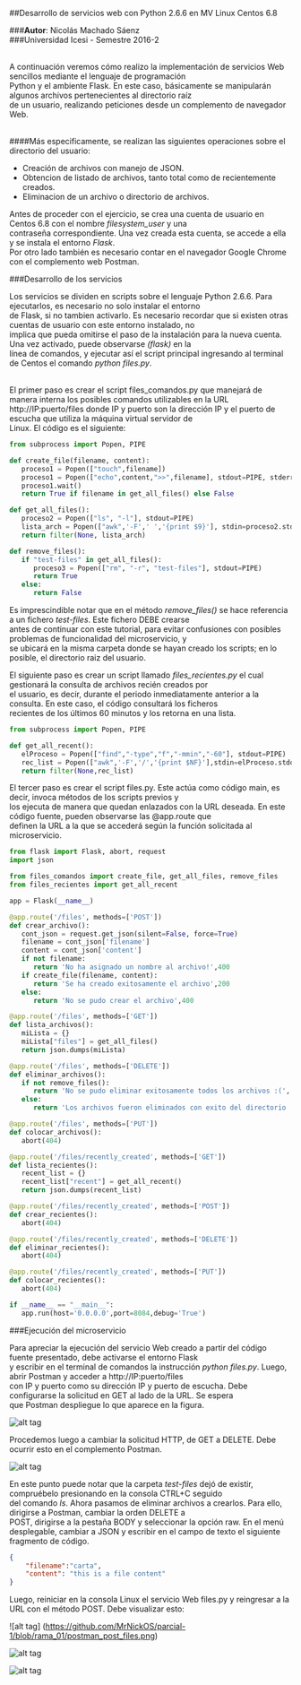 ##Desarrollo de servicios web con Python 2.6.6 en MV Linux Centos 6.8<br>

###<b>Autor</b>: Nicolás Machado Sáenz<br>
###Universidad Icesi - Semestre 2016-2<br><br>

A continuación veremos cómo realizo la implementación de servicios Web sencillos mediante el lenguaje de programación<br>
Python y el ambiente Flask. En este caso, básicamente se manipularán algunos archivos pertenecientes al directorio raíz<br>
de un usuario, realizando peticiones desde un complemento de navegador Web.<br><br>

####Más especificamente, se realizan las siguientes operaciones sobre el directorio del usuario:<br>
* Creación de archivos con manejo de JSON.
* Obtencion de listado de archivos, tanto total como de recientemente creados.
* Eliminacion de un archivo o directorio de archivos.
      
Antes de proceder con el ejercicio, se crea una cuenta de usuario en Centos 6.8 con el nombre <i>filesystem_user</i> y una<br>
contraseña correspondiente. Una vez creada esta cuenta, se accede a ella y se instala el entorno <i>Flask</i>.<br>
Por otro lado también es necesario contar en el navegador Google Chrome con el complemento web Postman.<br>

###Desarrollo de los servicios<br>

Los servicios se dividen en scripts sobre el lenguaje Python 2.6.6. Para ejecutarlos, es necesario no solo instalar el entorno<br>
de Flask, si no tambien activarlo. Es necesario recordar que si existen otras cuentas de usuario con este entorno instalado, no<br>
implica que pueda omitirse el paso de la instalación para la nueva cuenta. Una vez activado, puede observarse <i>(flask)</i> en la<br>
línea de comandos, y ejecutar así el script principal ingresando al terminal de Centos el comando <i>python files.py</i>.<br><br>

El primer paso es crear el script files_comandos.py que manejará de manera interna los posibles comandos utilizables en la URL<br>
http://IP:puerto/files donde IP y puerto son la dirección IP y el puerto de escucha que utiliza la máquina virtual servidor de<br>
Linux. El código es el siguiente:

```python
from subprocess import Popen, PIPE

def create_file(filename, content):
   proceso1 = Popen(["touch",filename])
   proceso1 = Popen(["echo",content,">>",filename], stdout=PIPE, stderr=PIPE)
   proceso1.wait()
   return True if filename in get_all_files() else False

def get_all_files():
   proceso2 = Popen(["ls", "-l"], stdout=PIPE)
   lista_arch = Popen(["awk",'-F',' ','{print $9}'], stdin=proceso2.stdout, stdout=PIPE).communicate()[0].split('\n')
   return filter(None, lista_arch)

def remove_files():
   if "test-files" in get_all_files():
      proceso3 = Popen(["rm", "-r", "test-files"], stdout=PIPE)
      return True
   else:
      return False
```
Es imprescindible notar que en el método <i>remove_files()</i> se hace referencia a un fichero <i>test-files</i>. Este fichero DEBE crearse<br>
antes de continuar con este tutorial, para evitar confusiones con posibles problemas de funcionalidad del microservicio, y<br>
se ubicará en la misma carpeta donde se hayan creado los scripts; en lo posible, el directorio raiz del usuario.<br>

El siguiente paso es crear un script llamado <i>files_recientes.py</i> el cual gestionará la consulta de archivos recién creados por<br>
el usuario, es decir, durante el periodo inmediatamente anterior a la consulta. En este caso, el código consultará los ficheros<br>
recientes de los últimos 60 minutos y los retorna en una lista.

```python
from subprocess import Popen, PIPE

def get_all_recent():
   elProceso = Popen(["find","-type","f","-mmin","-60"], stdout=PIPE)
   rec_list = Popen(["awk",'-F','/','{print $NF}'],stdin=elProceso.stdout, stdout=PIPE).communicate()[0].split('\n')
   return filter(None,rec_list)
```

El tercer paso es crear el script files.py. Este actúa como código main, es decir, invoca métodos de los scripts previos y<br>
los ejecuta de manera que quedan enlazados con la URL deseada. En este código fuente, pueden observarse las @app.route que<br>
definen la URL a la que se accederá según la función solicitada al microservicio.<br>
```python
from flask import Flask, abort, request
import json

from files_comandos import create_file, get_all_files, remove_files
from files_recientes import get_all_recent

app = Flask(__name__)

@app.route('/files', methods=['POST'])
def crear_archivo():
   cont_json = request.get_json(silent=False, force=True)
   filename = cont_json['filename']
   content = cont_json['content']
   if not filename:
      return 'No ha asignado un nombre al archivo!',400
   if create_file(filename, content):
      return 'Se ha creado exitosamente el archivo',200
   else:
      return 'No se pudo crear el archivo',400

@app.route('/files', methods=['GET'])
def lista_archivos():
   miLista = {}
   miLista["files"] = get_all_files()
   return json.dumps(miLista)

@app.route('/files', methods=['DELETE'])
def eliminar_archivos():
   if not remove_files():
      return 'No se pudo eliminar exitosamente todos los archivos :(', 400
   else:
      return 'Los archivos fueron eliminados con exito del directorio :)', 200

@app.route('/files', methods=['PUT'])
def colocar_archivos():
   abort(404)

@app.route('/files/recently_created', methods=['GET'])
def lista_recientes():
   recent_list = {}
   recent_list["recent"] = get_all_recent()
   return json.dumps(recent_list)

@app.route('/files/recently_created', methods=['POST'])
def crear_recientes():
   abort(404)

@app.route('/files/recently_created', methods=['DELETE'])
def eliminar_recientes():
   abort(404)

@app.route('/files/recently_created', methods=['PUT'])
def colocar_recientes():
   abort(404)

if __name__ == "__main__":
   app.run(host='0.0.0.0',port=8084,debug='True')
```

###Ejecución del microservicio<br>

Para apreciar la ejecución del servicio Web creado a partir del código fuente presentado, debe activarse el entorno Flask<br>
y escribir en el terminal de comandos la instrucción <i>python files.py</i>. Luego, abrir Postman y acceder a http://IP:puerto/files<br> con IP y puerto como su dirección IP y puerto de escucha. Debe configurarse la solicitud en GET al lado de la URL. Se espera<br>
que Postman despliegue lo que aparece en la figura.<br>

![alt tag](https://github.com/MrNickOS/parcial-1/blob/rama_01/postman_get_files.png)

Procedemos luego a cambiar la solicitud HTTP, de GET a DELETE. Debe ocurrir esto en el complemento Postman.<br>

![alt tag](https://github.com/MrNickOS/parcial-1/blob/rama_01/postman_delete.png)

En este punto puede notar que la carpeta <i>test-files</i> dejó de existir, compruébelo presionando en la consola CTRL+C seguido<br>
del comando <i>ls</i>. Ahora pasamos de eliminar archivos a crearlos. Para ello, dirigirse a Postman, cambiar la orden DELETE a<br>
POST, dirigirse a la pestaña BODY y seleccionar la opción raw. En el menú desplegable, cambiar a JSON y escribir en el campo de
texto el siguiente fragmento de código.

```json
{
	"filename":"carta",
	"content": "this is a file content"
}
```

Luego, reiniciar en la consola Linux el servicio Web files.py y reingresar a la URL con el método POST. Debe visualizar esto:

![alt tag] (https://github.com/MrNickOS/parcial-1/blob/rama_01/postman_post_files.png)

![alt tag](https://github.com/MrNickOS/parcial-1/blob/rama_01/postman_get_files_recent.png)

![alt tag](https://github.com/MrNickOS/parcial-1/blob/rama_01/postman_post_recent_404.png)
